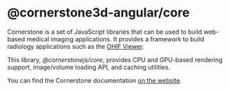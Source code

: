 # @cornerstone3d-angular/core

Cornerstone is a set of JavaScript libraries that can be used to build web-based medical imaging applications. It provides a framework to build radiology applications such as the [OHIF Viewer](https://ohif.org/).

This library, _@cornerstonejs/core_, provides CPU and GPU-based rendering support, image/volume loading API, and caching utilities.

You can find the Cornerstone documentation [on the website](https://cornerstonejs.org/).
